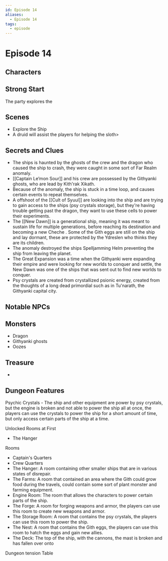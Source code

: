 ```yaml
---
id: Episode 14
aliases:
  - Episode 14
tags:
  - episode
---
```


# Episode 14 

## Characters

## Strong Start
The party explores the 
## Scenes

- Explore the Ship
- A druid will assist the players for helping the sloth>

## Secrets and Clues
- The ships is haunted by the ghosts of the crew and the dragon who caused the ship to crash, they were caught in some sort of Far Realm anomaly.
- [[Captain Le’mon Sour]] and his crew are possessed by the Githyanki ghosts, who are lead by Kith'rak Xikath.
- Because of the anomaly, the ship is stuck in a time loop, and causes certain events to repeat themselves.
- A offshoot of the  [[Cult of Syuul]] are looking into the ship and are trying to gain access to the ships (psy crystals storage), but they're having trouble getting past the dragon, they want to use these cells to power their experiments.
- The [[New Dawn]] is a generational ship, meaning it was meant to sustain life for multiple generations, before reaching its destination and becoming a new Cheche . Some of the Gith eggs are still on the ship and lay dormant, these are protected by the Ydreslen who thinks they are its children.
- The anomaly destroyed the ships Spelljamming Helm preventing the ship from leaving the planet.
- The Great Expansion was a time when the Githyanki were expanding their empire and were looking for new worlds to conquer and settle, the New Dawn was one of the ships that was sent out to find new worlds to conquer.
- Psy crystals are created from crystallized psionic energy, created from the thoughts of a long dead primordial such as in Tu'narath, the Githyanki capital city.

## Notable NPCs


## Monsters
- Dragon
- Githyanki ghosts
- Oozes

## Treasure

-


## Dungeon Features

Psychic Crystals - The ship and other equipment are power by psy crystals, but the engine is broken and not able to power the ship all at once, the players can use the crystals to power the ship for a short amount of time, but only access certain parts of the ship at a time.


Unlocked Rooms at First
- The Hanger


Rooms 
- Captain's Quarters
- Crew Quarters
- The Hanger: A room containing other smaller ships that are in various states of disrepair.
- The Farms: A room that contained an area where the Gith could grow food during the travels, could contain some sort of plant monster and farming equipment.
- Engine Room: The room that allows the characters to power certain parts of the ship.
- The Forge: A room for forging weapons and armor, the players can use this room to create new weapons and armor.
- The Storage Room: A room that contains the psy crystals, the players can use this room to power the ship.
- The Nest: A room that contains the Gith eggs, the players can use this room to hatch the eggs and gain new allies.
- The Deck: The top of the ship, with the cannons, the mast is broken and has fallen over onto 

Dungeon tension Table 

